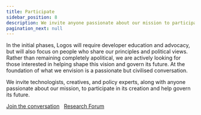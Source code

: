 ```yaml
---
title: Participate
sidebar_position: 8
description: We invite anyone passionate about our mission to participate in the creation of the Logos Network.
pagination_next: null
---
```


In the initial phases, Logos will require developer education and advocacy, but will also focus on people who share our principles and political views. Rather than remaining completely apolitical, we are actively looking for those interested in helping shape this vision and govern its future. At the foundation of what we envision is a passionate but civilised conversation.

We invite technologists, creatives, and policy experts, along with anyone passionate about our mission, to participate in its creation and help govern its future. 


[Join the conversation](https://forum.logos.co/) &nbsp; [Research Forum](https://forum.vac.dev/)